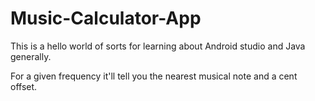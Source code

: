 # Music-Calculator-App

This is a hello world of sorts for learning about Android studio and Java generally.

For a given frequency it'll tell you the nearest musical note and a cent offset.
